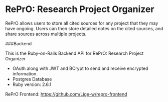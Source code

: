 # RePrO: Research Project Organizer
RePrO allows users to store all cited sources for any project that they may have ongoing.
Users can then store detailed notes on the cited sources, and share sources across multiple projects.

###Backend

This is the Ruby-on-Rails Backend API for RePrO: Research Project Organizer
* OAuth along with JWT and BCrypt to send and receive encrypted information.
* Postgres Database
* Ruby version: 2.6.1

RePrO Frontend: https://github.com/Lige-w/repro-frontend